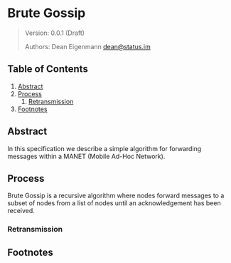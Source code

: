 # Brute Gossip

> Version: 0.0.1 (Draft)
> 
> Authors: Dean Eigenmann <dean@status.im>

## Table of Contents

1. [Abstract](#abstract)
2. [Process](#process)
    1. [Retransmission](#retransmission)
3. [Footnotes](#footnotes)

## Abstract

In this specification we describe a simple algorithm for forwarding messages within a MANET (Mobile Ad-Hoc Network).

## Process

Brute Gossip is a recursive algorithm where nodes forward messages to a subset of nodes from a list of nodes until an acknowledgement has been received.

### Retransmission

## Footnotes
